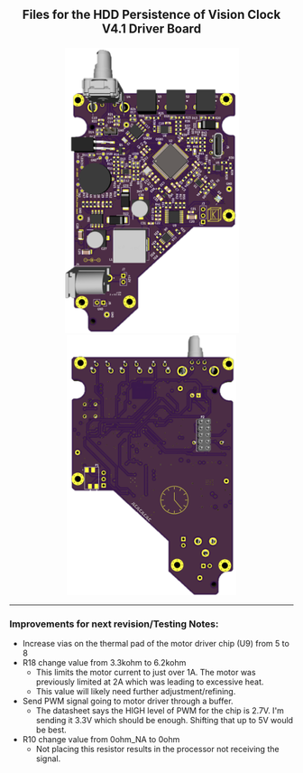 ## <p align="center">Files for the HDD Persistence of Vision Clock V4.1 Driver Board</p>
<p align="center">
  <img src="https://github.com/TickingClocks/HDD-Persistence-of-Vision-Clock_V4/blob/main/Images/HDDCLK_V4.0_Driver%20Board_top_edit.png" width="309"> <img src="https://github.com/TickingClocks/HDD-Persistence-of-Vision-Clock_V4/blob/main/Images/HDDCLK_V4.0_Driver%20Board_bottom_edit2.png" width="300">
</p>

---

### <p>Improvements for next revision/Testing Notes:</p>
- Increase vias on the thermal pad of the motor driver chip (U9) from 5 to 8
- R18 change value from 3.3kohm to 6.2kohm
  - This limits the motor current to just over 1A. The motor was previously limited at 2A which was leading to excessive heat.
  - This value will likely need further adjustment/refining.
- Send PWM signal going to motor driver through a buffer. 
  - The datasheet says the HIGH level of PWM for the chip is 2.7V. I'm sending it 3.3V which should be enough. Shifting that up to 5V would be best.
- R10 change value from 0ohm_NA to 0ohm
  - Not placing this resistor results in the processor not receiving the signal.
